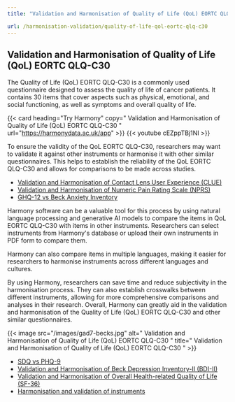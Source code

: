 ```yaml
---
title: "Validation and Harmonisation of Quality of Life (QoL) EORTC QLQ-C30"

url: /harmonisation-validation/quality-of-life-qol-eortc-qlq-c30
---
```


## Validation and Harmonisation of Quality of Life (QoL) EORTC QLQ-C30

The Quality of Life (QoL) EORTC QLQ-C30 is a commonly used questionnaire designed to assess the quality of life of cancer patients. It contains 30 items that cover aspects such as physical, emotional, and social functioning, as well as symptoms and overall quality of life.

{{< card heading="Try Harmony" copy=" Validation and Harmonisation of Quality of Life (QoL) EORTC QLQ-C30 " url="https://harmonydata.ac.uk/app" >}}
{{< youtube cEZppTBj1NI >}}

To ensure the validity of the QoL EORTC QLQ-C30, researchers may want to validate it against other instruments or harmonise it with other similar questionnaires. This helps to establish the reliability of the QoL EORTC QLQ-C30 and allows for comparisons to be made across studies.

* [Validation and Harmonisation of Contact Lens User Experience (CLUE)](/harmonisation-validation/contact-lens-user-experience-clue)
* [Validation and Harmonisation of Numeric Pain Rating Scale (NPRS)](/harmonisation-validation/numeric-pain-rating-scale-nprs)
* [GHQ-12 vs Beck Anxiety Inventory](/ghq-12-vs-beck-anxiety-inventory)

Harmony software can be a valuable tool for this process by using natural language processing and generative AI models to compare the items in QoL EORTC QLQ-C30 with items in other instruments. Researchers can select instruments from Harmony's database or upload their own instruments in PDF form to compare them.

Harmony can also compare items in multiple languages, making it easier for researchers to harmonise instruments across different languages and cultures.

By using Harmony, researchers can save time and reduce subjectivity in the harmonisation process. They can also establish crosswalks between different instruments, allowing for more comprehensive comparisons and analyses in their research. Overall, Harmony can greatly aid in the validation and harmonisation of the Quality of Life (QoL) EORTC QLQ-C30 and other similar questionnaires.


{{< image src="/images/gad7-becks.jpg" alt=" Validation and Harmonisation of Quality of Life (QoL) EORTC QLQ-C30 " title=" Validation and Harmonisation of Quality of Life (QoL) EORTC QLQ-C30 " >}}









* [SDQ vs PHQ-9](/sdq-vs-phq-9)
* [Validation and Harmonisation of Beck Depression Inventory-II (BDI-II)](/harmonisation-validation/beck-depression-inventory-ii-bdi-ii)
* [Validation and Harmonisation of Overall Health-related Quality of Life (SF-36)](/harmonisation-validation/overall-health-related-quality-of-life-sf-36)
* [Harmonisation and validation of instruments](/harmonisation-validation/)
